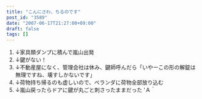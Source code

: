 ```yaml
---
title: "こんにさわ、ちるのです"
post_id: "3589"
date: "2007-06-17T21:27:00+09:00"
draft: false
tags: []
---
```



1. ↓家具類ダンプに積んで嵐山出発
  2. ↓鍵がない！
  3. ↓不動産屋になく、管理会社は休み、鍵師呼んだら「いやーこの形の解錠は無理ですね、壊すしかないです」
  4. ↓荷物持ち帰るのも虚しいので、ベランダに荷物全部放り込む
  5. ↓嵐山戻ったらドアに鍵が丸ごと刺さったままだった
'Ａ｀
